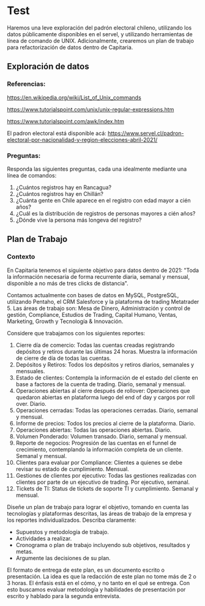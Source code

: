 # Test

Haremos una leve exploración del padrón electoral chileno, utilizando los datos públicamente disponibles en el servel, y utilizando herramientas de línea de comando de UNIX. Adicionalmente, crearemos un plan de trabajo para refactorización de datos dentro de Capitaria.

## Exploración de datos

### Referencias:

https://en.wikipedia.org/wiki/List_of_Unix_commands

https://www.tutorialspoint.com/unix/unix-regular-expressions.htm

https://www.tutorialspoint.com/awk/index.htm

El padron electoral está disponible acá:
https://www.servel.cl/padron-electoral-por-nacionalidad-y-region-elecciones-abril-2021/

### Preguntas:
Responda las siguientes preguntas, cada una idealmente mediante una línea de comandos:

1. ¿Cuántos registros hay en Rancagua?
2. ¿Cuántos registros hay en Chillán?
3. ¿Cuánta gente en Chile aparece en el registro con edad mayor a cién años?
4. ¿Cuál es la distribución de registros de personas mayores a cién años? 
5. ¿Dónde vive la persona más longeva del registro?

## Plan de Trabajo

### Contexto
En Capitaria tenemos el siguiente objetivo para datos dentro de 2021: "Toda la información necesaria de forma recurrente diaria, semanal y mensual, disponible a no más de tres clicks de distancia". 

Contamos actualmente con bases de datos en MySQL, PostgreSQL, utilizando Pentaho, el CRM Salesforce y la plataforma de trading Metatrader 5. Las áreas de trabajo son: Mesa de Dinero, Administración y control de gestión, Compliance, Estudios de Trading, Capital Humano, Ventas, Marketing, Growth y Tecnología & Innovación. 

Considere que trabajamos con los siguientes reportes:
1. Cierre día de comercio: Todas las cuentas creadas registrando depósitos y retiros durante las últimas 24 horas. Muestra la información de cierre de día de todas las cuentas.
2. Depósitos y Retiros: Todos los depósitos y retiros diarios, semanales y mensuales.
3. Estado de clientes: Contempla la información de el estado del cliente en base a factores de la cuenta de trading. Diario, semanal y mensual.
4. Operaciones abiertas al cierre después de rollover: Operaciones que quedaron abiertas en plataforma luego del end of day y cargos por roll over. Diario.
5. Operaciones cerradas: Todas las operaciones cerradas. Diario, semanal y mensual.
6. Informe de precios: Todos los precios al cierre de la plataforma. Diario.
7. Operaciones abiertas: Todas las operaciones abiertas. Diario.
8. Volumen Ponderado: Volumen transado. Diario, semanal y mensual.
9. Reporte de negocios: Progresión de las cuentas en el funnel de crecimiento, contemplando la información completa de un cliente. Semanal y mensual.
10. Clientes para evaluar por Compliance: Clientes a quienes se debe revisar su estado de cumplimiento. Mensual.
11. Gestiones de clientes por ejecutivo: Todas las gestiones realizadas con clientes por parte de un ejecutivo de trading. Por ejecutivo, semanal.
12. Tickets de TI: Status de tickets de soporte TI y cumplimiento. Semanal y mensual.

Diseñe un plan de trabajo para lograr el objetivo, tomando en cuenta las tecnologías y plataformas descritas, las áreas de trabajo de la empresa y los reportes individualizados. Describa claramente:
* Supuestos y metodología de trabajo.
* Actividades a realizar.
* Cronograma o plan de trabajo incluyendo sub objetivos, resultados y metas.
* Argumente las decisiones de su plan.

El formato de entrega de este plan, es un documento escrito o presentación. La idea es que la redacción de este plan no tome más de 2 o 3 horas. El énfasis está en el cómo, y no tanto en el qué se entrega. Con esto buscamos evaluar metodología y habilidades de presentación por escrito y hablado para la segunda entrevista.
